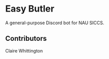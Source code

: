 # Easy Butler
A general-purpose Discord bot for NAU SICCS.

## Contributors
  Claire Whittington
  
